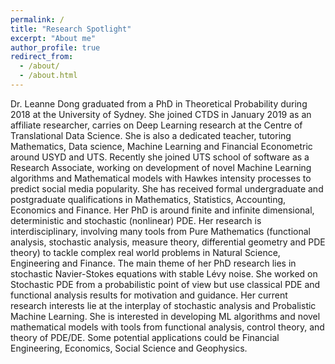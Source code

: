 ```yaml
---
permalink: /
title: "Research Spotlight"
excerpt: "About me"
author_profile: true
redirect_from: 
  - /about/
  - /about.html
---
```


Dr. Leanne Dong graduated from a PhD in Theoretical Probability during 2018 at the University of Sydney. She joined CTDS in January 2019 as an affiliate researcher, carries on Deep Learning research at the Centre of Translational Data Science. She is also a dedicated teacher, tutoring Mathematics, Data science, Machine Learning and Financial Econometric around USYD and UTS. Recently she joined UTS school of software as a Research Associate, working on development of novel Machine Learning algorithms and Mathematical models with Hawkes intensity processes to predict social media popularity. She has received formal undergraduate and postgraduate qualifications in Mathematics, Statistics, Accounting, Economics and Finance. Her PhD is around finite and infinite dimensional, deterministic and stochastic (nonlinear) PDE. Her research is interdisciplinary, involving many tools from Pure Mathematics (functional analysis, stochastic analysis, measure theory, differential geometry and PDE theory) to tackle complex real world problems in Natural Science, Engineering and Finance. The main theme of her PhD research lies in stochastic Navier-Stokes equations with stable Lévy noise. She worked on Stochastic PDE from a probabilistic point of view but use classical PDE and functional analysis results for motivation and guidance. Her current research interests lie at the interplay of stochastic analysis and Probalistic Machine Learning. She is interested in developing ML algorithms and novel mathematical models with tools from functional analysis, control theory, and theory of PDE/DE.
Some potential applications could be Financial Engineering, Economics, Social Science and Geophysics.


